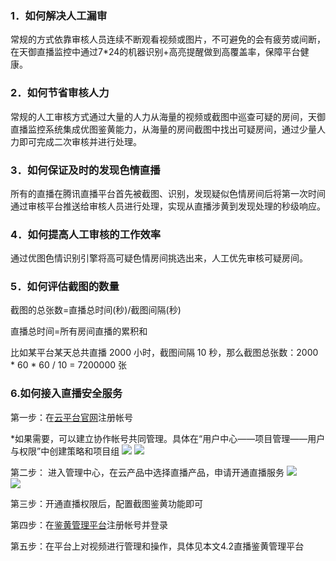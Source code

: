 ### 1．如何解决人工漏审
常规的方式依靠审核人员连续不断观看视频或图片，不可避免的会有疲劳或间断，在天御直播监控中通过7*24的机器识别+高亮提醒做到高覆盖率，保障平台健康。

### 2．如何节省审核人力
常规的人工审核方式通过大量的人力从海量的视频或截图中巡查可疑的房间，天御直播监控系统集成优图鉴黄能力，从海量的房间截图中找出可疑房间，通过少量人力即可完成二次审核并进行处理。

### 3．如何保证及时的发现色情直播
所有的直播在腾讯直播平台首先被截图、识别，发现疑似色情房间后将第一次时间通过审核平台推送给审核人员进行处理，实现从直播涉黄到发现处理的秒级响应。

### 4．如何提高人工审核的工作效率
通过优图色情识别引擎将高可疑色情房间挑选出来，人工优先审核可疑房间。

### 5．如何评估截图的数量
截图的总张数=直播总时间(秒)/截图间隔(秒)

直播总时间=所有房间直播的累积和

比如某平台某天总共直播 2000 小时，截图间隔 10 秒，那么截图总张数：2000 \* 60 \* 60 / 10 = 7200000 张

### 6.如何接入直播安全服务
第一步：在[云平台官网](/)注册帐号

*如果需要，可以建立协作帐号共同管理。具体在“用户中心——项目管理——用户与权限”中创建策略和项目组
![](http://imgcache.tcecqpoc.fsphere.cn/image/mc.qcloudimg.com/static/img/0605c8fead83c567014de54bf5c4efdb/image.png)
![](http://imgcache.tcecqpoc.fsphere.cn/image/mc.qcloudimg.com/static/img/37b81858640cb560524020e61f4079ee/image.png)

第二步： 进入管理中心，在云产品中选择直播产品，申请开通直播服务
![](http://imgcache.tcecqpoc.fsphere.cn/image/mc.qcloudimg.com/static/img/4d2a8cb89f26afe81593dad0a4829675/image.png)  
![](http://imgcache.tcecqpoc.fsphere.cn/image/mc.qcloudimg.com/static/img/9cdfcd6cefc295c77997e19ef11bf240/image.png)

第三步：开通直播权限后，配置截图鉴黄功能即可

第四步：在[鉴黄管理平台]( http://jh.live.qcloud.com)注册帐号并登录

第五步：在平台上对视频进行管理和操作，具体见本文4.2直播鉴黄管理平台
